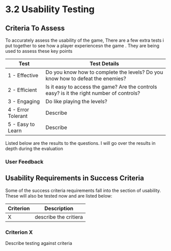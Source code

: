 # 3.2 Usability Testing

## Criteria To Assess

To accurately assess the usability of the game, There are a few extra tests i put together to see how a player experiencesn the game . They are being used to assess these key points&#x20;

| Test               | Test Details                                                                              |
| ------------------ | ----------------------------------------------------------------------------------------- |
| 1 - Effective      | Do you know how to complete the levels? Do you know how to defeat the enemies?            |
| 2 - Efficient      | Is it easy to access the game? Are the controls easy? is it the right number of controls? |
| 3 - Engaging       | Do like playing the levels?                                                               |
| 4 - Error Tolerant | Describe                                                                                  |
| 5 - Easy to Learn  | Describe                                                                                  |

Listed below are the results to the questions. I will go over the results in depth during the evaluation

### User Feedback

## Usability Requirements in Success Criteria

Some of the success criteria requirements fall into the section of usability. These will also be tested now and are listed below:

| Criterion | Description           |
| --------- | --------------------- |
| X         | describe the critiera |

### Criterion X

Describe testing against criteria
